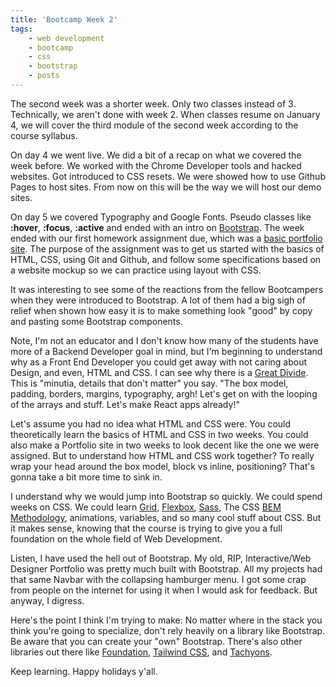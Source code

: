 ```yaml
---
title: 'Bootcamp Week 2'
tags: 
    - web development
    - bootcamp
    - css
    - bootstrap
    - posts
---
```


The second week was a shorter week. Only two classes instead of 3. Technically, we aren't done with week 2. When classes resume on January 4, we will cover the third module of the second week according to the course syllabus. 

On day 4 we went live. We did a bit of a recap on what we covered the week before. We worked with the Chrome Developer tools and hacked websites. Got introduced to CSS resets. We were showed how to use Github Pages to host sites. From now on this will be the way we will host our demo sites.

On day 5 we covered Typography and Google Fonts. Pseudo classes like **:hover**, **:focus**, **:active** and ended with an intro on [Bootstrap](https://getbootstrap.com/). The week ended with our first homework assignment due, which was a [basic portfolio site](https://yarocruz.github.io/_portfolio/). The purpose of the assignment was to get us started with the basics of HTML, CSS, using Git and Github, and follow some specifications based on a website mockup so we can practice using layout with CSS. 

It was interesting to see some of the reactions from the fellow Bootcampers when they were introduced to Bootstrap. A lot of them had a big sigh of relief when shown how easy it is to make something look "good" by copy and pasting some Bootstrap components.  

Note, I'm not an educator and I don't know how many of the students have more of a Backend Developer goal in mind, but I'm beginning to understand why as a Front End Developer you could get away with not caring about Design, and even, HTML and CSS. I can see why there is a [Great Divide](https://css-tricks.com/the-great-divide/). This is "minutia, details that don't matter" you say. "The box model, padding, borders, margins, typography, argh! Let's get on with the looping of the arrays and stuff. Let's make React apps already!"

Let's assume you had no idea what HTML and CSS were. You could theoretically learn the basics of HTML and CSS in two weeks. You could also make a Portfolio site in two weeks to look decent like the one we were assigned. But to understand how HTML and CSS work together? To really wrap your head around the box model, block vs inline, positioning? That's gonna take a bit more time to sink in.

I understand why we would jump into Bootstrap so quickly. We could spend weeks on CSS. We could learn [Grid](https://gridbyexample.com/examples/), [Flexbox](https://css-tricks.com/snippets/css/a-guide-to-flexbox/), [Sass](https://sass-lang.com/), The CSS [BEM Methodology](https://css-tricks.com/bem-101/), animations, variables, and so many cool stuff about CSS. But it makes sense, knowing that the course is trying to give you a full foundation on the whole field of Web Development.
 
Listen, I have used the hell out of Bootstrap. My old, RIP, Interactive/Web Designer Portfolio was pretty much built with Bootstrap. All my projects had that same Navbar with the collapsing hamburger menu. I got some crap from people on the internet for using it when I would ask for feedback. But anyway, I digress.

Here's the point I think I'm trying to make: No matter where in the stack you think you're going to specialize, don't rely heavily on a library like Bootstrap. Be aware that you can create your "own" Bootstrap. There's also other libraries out there like [Foundation](https://foundation.zurb.com/), [Tailwind CSS](https://tailwindcss.com/), and [Tachyons](https://tachyons.io/). 

Keep learning. Happy holidays y'all.

